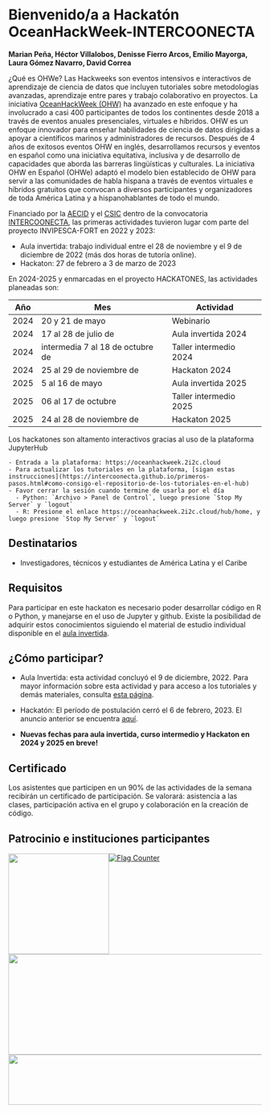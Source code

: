 # Bienvenido/a a Hackatón OceanHackWeek-INTERCOONECTA

**Marian Peña, Héctor Villalobos, Denisse Fierro Arcos, Emilio Mayorga, Laura Gómez Navarro, David Correa** 

¿Qué es OHWe? Las Hackweeks son eventos intensivos e interactivos de aprendizaje de ciencia de datos que incluyen tutoriales sobre metodologías avanzadas, aprendizaje entre pares y trabajo colaborativo en proyectos. La iniciativa [OceanHackWeek (OHW)](https://oceanhackweek.org) ha avanzado en este enfoque y ha involucrado a casi 400 participantes de todos los continentes desde 2018 a través de eventos anuales presenciales, virtuales e híbridos. OHW es un enfoque innovador para enseñar habilidades de ciencia de datos dirigidas a apoyar a científicos marinos y administradores de recursos. Después de 4 años de exitosos eventos OHW en inglés, desarrollamos recursos y eventos en español como una iniciativa equitativa, inclusiva y de desarrollo de capacidades que aborda las barreras lingüísticas y culturales. La iniciativa OHW en Español (OHWe) adaptó el modelo bien establecido de OHW para servir a las comunidades de habla hispana a través de eventos virtuales e híbridos gratuitos que convocan a diversos participantes y organizadores de toda América Latina y a hispanohablantes de todo el mundo.

Financiado por la [AECID](https://aecid.es) y el [CSIC](https://www.csic.es/es) dentro de la convocatoria [INTERCOONECTA](https://intercoonecta.aecid.es), las primeras actividades tuvieron lugar com parte del proyecto INVIPESCA-FORT en 2022 y 2023:
- Aula invertida: trabajo individual entre el 28 de noviembre y el 9 de diciembre de 2022 (más dos horas de tutoría online).
- Hackaton: 27 de febrero a 3 de marzo de 2023

En 2024-2025 y enmarcadas en el proyecto HACKATONES, las actividades planeadas son:

  
| Año|     Mes |  Actividad| 
| ------|  --------------- | ------------------------| 
| 2024 |   20 y 21 de mayo    | Webinario| 
| 2024 |  17 al 28 de julio de       |       Aula invertida 2024| 
| 2024 |  intermedia 7 al 18 de octubre de            |   Taller intermedio 2024| 
| 2024 | 25 al 29 de noviembre de     |           Hackaton 2024| 
| 2025 |  5 al 16 de mayo    |    Aula invertida 2025| 
| 2025|   06 al 17 de octubre    |         Taller intermedio 2025| 
| 2025 |  24 al 28 de noviembre de     |           Hackaton 2025| 


Los hackatones son altamento interactivos gracias al uso de la plataforma JupyterHub


```{admonition} Instrucciones para el uso de la plataforma JupyterHub
- Entrada a la plataforma: https://oceanhackweek.2i2c.cloud
- Para actualizar los tutoriales en la plataforma, [sigan estas instrucciones](https://intercoonecta.github.io/primeros-pasos.html#como-consigo-el-repositorio-de-los-tutoriales-en-el-hub)
- Favor cerrar la sesión cuando termine de usarla por el día
  - Python: `Archivo > Panel de Control`, luego presione `Stop My Server` y `logout`
  - R: Presione el enlace https://oceanhackweek.2i2c.cloud/hub/home, y luego presione `Stop My Server` y `logout`
```

## Destinatarios

- Investigadores, técnicos y estudiantes de América Latina y el Caribe



## Requisitos

Para participar en este hackaton es necesario poder desarrollar código en R o Python, y manejarse en el uso de Jupyter y github. Existe la posibilidad de adquirir estos conocimientos siguiendo el material de estudio individual disponible en el [aula invertida](aulainvertida). 

## ¿Cómo participar?

- Aula Invertida: esta actividad concluyó el 9 de diciembre, 2022. Para mayor información sobre esta actividad y para acceso a los tutoriales y demás materiales, consulta [esta página](aulainvertida).
- Hackatón: El período de postulación cerró el 6 de febrero, 2023. El anuncio anterior se encuentra [aquí](https://intercoonecta.aecid.es/programaci%C3%B3n-de-actividades/hackaton-en-ciencia-marina-en-espa-ol).

- **Nuevas fechas para aula invertida, curso intermedio y Hackaton en 2024 y 2025 en breve!**

## Certificado

Los asistentes que participen en un 90% de las actividades de la semana recibirán un certificado de participación. Se valorará: asistencia a las clases, participación activa en el grupo y colaboración en la creación de código.

## Patrocinio e instituciones participantes

<p>
<img     style="float: left;" src="https://user-images.githubusercontent.com/1233089/202459284-869a4fa1-3565-4a4d-8514-88d6b973fdce.png" width="200" height="200"> 
<img     style="float: left;" src="https://user-images.githubusercontent.com/1233089/195077108-5636a1c3-4de0-4df5-9118-9e9bb9beb1c9.png" width="600" height="200"> 

<img     style="float: right;" src="https://user-images.githubusercontent.com/1233089/196215480-6d175c9b-2291-4627-832f-56c76e9b5ff5.png" width="800" height="100">
</p>
<a href="https://info.flagcounter.com/2Ay8"><img src="https://s01.flagcounter.com/countxl/2Ay8/bg_DBFDFF/txt_000000/border_CCCCCC/columns_5/maxflags_90/viewers_0/labels_1/pageviews_1/flags_0/percent_0/" alt="Flag Counter" border="0"></a>
